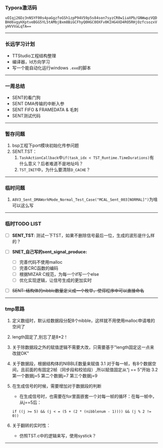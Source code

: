 ### Typora激活码
`uOIqj26Dz3nNSYF00s4paGgzfoGSh1zpP94V59p5s84son7syzCR0w1iaXPb/GNWwpzVQDBHd6vgyHXptveBGG5YL5tAMbjBxm8BiGCFhyQ0HGC0OXFv0KIHG4XD4RO5RHjOzfcsozxVyHVVVaLqTA==`



---



### 长远学习计划
* TTStudio工程结构整理
* 编译器，ld方向学习
* 写一个能自动化运行windows `.exe`的脚本



---



### 一周总结

* SENT的看门狗
* SENT DMA传输的中断入参
* SENT FIFO & FRAMEDATA & 毛刺
* SENT测试代码



---



### 暂存问题

1. bsp工程下port模块初始化传参问题
2. SENT.TST：
   1. `TaskActionCallback`中`if(task_idx < TST_Runtime.TimeDurations)`有什么意义？后者难道不是地址吗？
   2. `TST_INIT`中，为什么要清除`D_CACHE`？



---



### 临时问题
1. `A8V3_Sent_DMAWorkMode_Normal_Test_Case("MCAL_Sent_003[NORMAL]")`为啥可以这么写



---



### 临时TODO LIST

- [ ] **SENT_TST**: 测试一下TST，如果不删除信号最后一位，生成的波形是什么样的？

- [ ] **SNET_自己写的sent_signal_produce:** 
  - [ ] 完善代码不使用malloc
  - [ ] 完善CRC函数的编码
  - [ ] 根据MIZAR C规范，为每一个if写一个else
  - [ ] 优化实现逻辑，让信号生成的更加实时
- [ ] ~~SENT: 结构体的nibble数量定义成一个枚举，使得程序中可以直接命名~~



---



### tmp思路

1. 定义数组时，默认给数据段分配8个nibble，这样就不用使用malloc申请堆的空间了

2. length固定了,别忘了是8*2！

3. 关于除数据段之外的赋值逻辑不需要大改，只需要基于"length固定这一点来改就OK"

3. 关于数据段，根据结构体的NIBBLE数量来赋值
    3.1 对于每一帧，有8个数据空间，且前面的有固定2帧（同步段和校验段）,所以赋值固定从“j == 5”开始
    3.2 第一个数据j=5  第二个数据j=7  第三个数据j=9
    
4. 在生成信号的时候，需要增加对于数据段的判断
    * 在生成信号时，也需要在for里面嵌套一个对每一帧的循环：在每一帧中，从j==5后：
    ```
    if ((j >= 5) && (j < = (5 + (2 * (nibblenum - 1)))) && (j % 2 != 0))
    ```
    

6. 关于翻转的实时性：
   * 仿照TST.c中的逻辑来写，使用systick？



---

